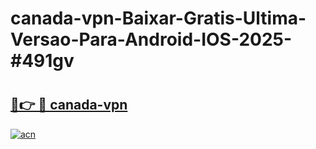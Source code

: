 # canada-vpn-Baixar-Gratis-Ultima-Versao-Para-Android-IOS-2025-#491gv

# <h2><a href="https://ainizakaria.my?title=canada-vpn&ref=24M">🔗👉 🔴 canada-vpn</a></h2>

[![acn](https://github.com/user-attachments/assets/0f9c940e-d8b0-45ae-aac7-cd30a18b3e1c)](https://ainizakaria.my?title=canada-vpn&ref=24M)

